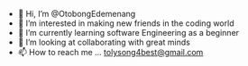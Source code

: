 - 👋 Hi, I’m @OtobongEdemenang
- 👀 I’m interested in making new friends in the coding world
- 🌱 I’m currently learning software Engineering as a beginner
- 💞️ I’m looking at collaborating with great minds
- 📫 How to reach me ... tolysong4best@gmail.com

<!---
Otoisong/Otoisong is a ✨ special ✨ repository because its `README.md` (this file) appears on your GitHub profile.
You can click the Preview link to take a look at your changes.
--->
